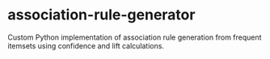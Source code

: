 # association-rule-generator
Custom Python implementation of association rule generation from frequent itemsets using confidence and lift calculations.
